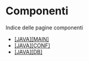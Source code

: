 # Componenti

Indice delle pagine componenti

- <a href="java_main.md">[JAVA][MAIN]</a>
- <a href="java_conf.md">[JAVA][CONF]</a>
- <a href="java_db.md">[JAVA][DB]</a>
